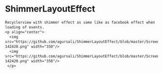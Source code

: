    # ShimmerLayoutEffect
    Recyclerview with shimmer effect as same like as facebook effect when loading of events.
    <p align="center">
      <img src="https://github.com/agursali/ShimmerLayoutEffect/blob/master/Screenshot_20170713-142420.png" width="350"/>
      <img src="https://github.com/agursali/ShimmerLayoutEffect/blob/master/Screenshot_20170713-142420.png" width="350"/>
     </p>

    
    
